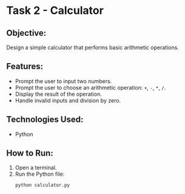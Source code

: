 # Task 2 - Calculator

## Objective:
Design a simple calculator that performs basic arithmetic operations.

## Features:
- Prompt the user to input two numbers.
- Prompt the user to choose an arithmetic operation: `+`, `-`, `*`, `/`.
- Display the result of the operation.
- Handle invalid inputs and division by zero.

## Technologies Used:
- Python

## How to Run:
1. Open a terminal.
2. Run the Python file:
   ```bash
   python calculator.py

